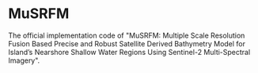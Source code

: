 # MuSRFM

The official implementation code of "MuSRFM: Multiple Scale Resolution Fusion Based Precise and Robust Satellite Derived Bathymetry Model for Island’s Nearshore Shallow Water Regions Using Sentinel-2 Multi-Spectral Imagery". <br><br>

